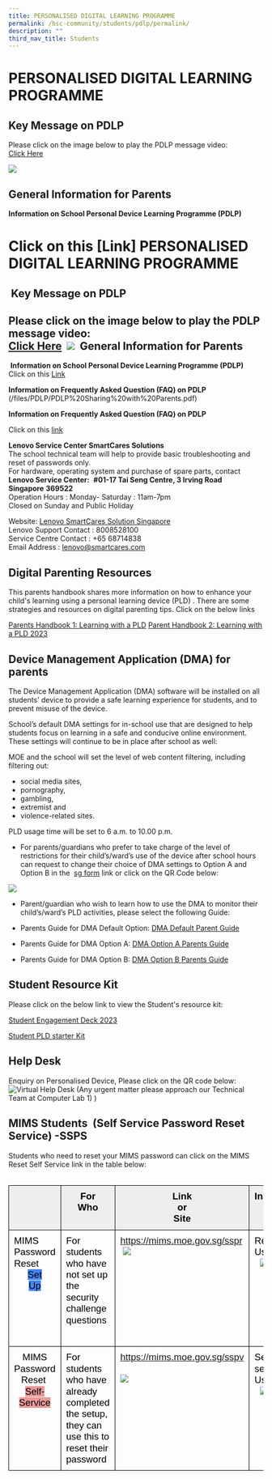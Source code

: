 ```yaml
---
title: PERSONALISED DIGITAL LEARNING PROGRAMME
permalink: /hsc-community/students/pdlp/permalink/
description: ""
third_nav_title: Students
---
```

PERSONALISED DIGITAL LEARNING PROGRAMME
=======================================

Key Message on PDLP
-------------------

Please click on the image below to play the PDLP message video:  
[Click Here](https://youtu.be/FkFdNk2xhKE)

![](/images/pdlp%20hod%20message.jpeg)

General Information for Parents
-------------------------------

**Information on School Personal Device Learning Programme (PDLP)**

Click on this [Link]
PERSONALISED DIGITAL LEARNING PROGRAMME
=======================================
​
Key Message on PDLP
-------------------
​
Please click on the image below to play the PDLP message video:  
[Click Here](https://youtu.be/FkFdNk2xhKE)
​
![](/images/pdlp%20hod%20message.jpeg)
​
General Information for Parents
-------------------------------
​
**Information on School Personal Device Learning Programme (PDLP)**
​
Click on this [Link](/files/PDLP/PDLP%20Sharing%20with%20Parents.pdf)
  
**Information on Frequently Asked Question (FAQ) on PDLP**
​(/files/PDLP/PDLP%20Sharing%20with%20Parents.pdf)
  
**Information on Frequently Asked Question (FAQ) on PDLP**

Click on this [link](/files/PDLP/PDLP%20Parents%20Engagement%20FAQs_Final.pdf)
  
**Lenovo Service Center&nbsp;SmartCares Solutions**  
The school technical team will help to provide basic troubleshooting and reset of passwords only.  
For hardware, operating system and purchase of spare parts, contact  
**Lenovo Service Center:**&nbsp;&nbsp;**#01-17 Tai Seng Centre, 3 Irving Road Singapore**&nbsp;**369522**&nbsp;  
Operation Hours : Monday- Saturday : 11am-7pm  
Closed on Sunday and Public Holiday  
  
Website:&nbsp;[Lenovo SmartCares Solution Singapore](https://smartcares.com/contact)  
Lenovo Support Contact : 8008528100  
Service Centre Contact : +65 68714838  
Email Address : lenovo@smartcares.com

Digital Parenting Resources
---------------------------

This parents handbook shares more information on how to enhance your child's learning using a personal learning device (PLD) . There are some strategies and resources on digital parenting tips. Click on the below links  
  

[Parents Handbook 1: Learning with a PLD](/files/PDLP/ip2%20-%20parent%20handbook%20(i)%20on%20learning%20with%20a%20pld_2023.pdf)
  [Parent Handbook 2: Learning with a PLD 2023 ](/files/PDLP/ip3%20-%20parent%20handbook%20(ii)%20on%20learning%20with%20a%20pld_2023.pdf)

Device Management Application (DMA) for parents
-----------------------------------------------

The Device Management Application (DMA) software will be installed on all students’ device to provide a safe learning experience for students, and to prevent misuse of the device.  
  
School’s default DMA settings for in-school use that are designed to help students focus on learning in a safe and conducive online environment. These settings will continue to be in place after school as well:  
  
MOE and the school will set the level of web content filtering, including filtering out:  

*   social media sites,
*   pornography,
*   gambling,
*   extremist and
*   violence-related sites.

PLD usage time will be set to 6 a.m. to 10.00 p.m.  

*   For parents/guardians who prefer to take charge of the level of restrictions for their child’s/ward’s use of the device after school hours can request to change their choice of DMA settings to Option A and Option B in the &nbsp;[sg form](https://form.gov.sg/6163ec32fadcf1001324b515)&nbsp;link or click on the QR Code below:

![](/images/qr-code%20DMA%20parents.png) 

*   Parent/guardian who wish to learn how to use the DMA to monitor their child’s/ward’s PLD activities, please select the following Guide:
*   Parents Guide for DMA Default Option:
[DMA Default Parent Guide ](/files/PDLP/dma%20parent%20guide%20for%20default%20option%20(chrome%20devices)_2%20sep%2021.pdf)
 

*   Parents Guide for DMA Option A: 
 [DMA Option A Parents Guide](/files/PDLP/dma%20parent%20guide%20for%20option%20a%20(chrome%20devices)_2%20sep%2021.pdf)
  

*   Parents Guide for DMA Option B: 
 [DMA Option B  Parents Guide](/files/PDLP/dma%20parent%20guide%20for%20option%20b%20(chrome%20devices)_2%20sep%2021.pdf)

Student Resource Kit
--------------------

Please click on the below link to view the Student's resource kit:  

[Student Engagement Deck 2023](/files/PDLP/hsc%20-%20student%20engagement%20deck_2023.pdf)
[](/files/PDLP/hsc%20-%20student%20engagement%20deck_2023.pdf)

[Student PLD starter Kit](/files/PDLP/pdlp_starter_kit.pdf)

Help Desk
---------

Enquiry on Personalised Device, Please click on the QR code below:  
![Virtual Help Desk (Any urgent matter please approach our Technical Team at Computer Lab 1) )](/images/qrhelpdesk.png)

MIMS Students &nbsp;(Self Service Password Reset Service) -SSPS
---------------------------
Students who need to reset your MIMS password can click on the MIMS Reset Self Service link in the table below:  
&nbsp;&nbsp;
**<table style="border:none;border-collapse:collapse"><colgroup><col width="221px"><col width="221px"><col width="264px"><col width="179px"></colgroup><tbody><tr style="height:45px"><td style="background-color:#EEEEEE;opacity:1;filter:alpha(opacity=100);vertical-align:top;border-left:solid #000000 1px;border-right:solid #000000 1px;border-top:solid #000000 1px;border-bottom:solid #000000 1px;padding-top:10px;padding-right:10px;padding-bottom:10px;padding-left:10px">&nbsp;</td><td style="background-color:#EEEEEE;opacity:1;filter:alpha(opacity=100);vertical-align:top;border-left:solid #000000 1px;border-right:solid #000000 1px;border-top:solid #000000 1px;border-bottom:solid #000000 1px;padding-top:10px;padding-right:10px;padding-bottom:10px;padding-left:10px"><p style="line-height:1.2;text-align: center;margin-top:0pt;margin-bottom:0pt;" dir="ltr"><span style="font-size:13.999999999999998pt;font-family:Arial,sans-serif;color:#000000;background-color:transparent;font-weight:700;font-style:normal;font-variant:normal;text-decoration:none;vertical-align:baseline;white-space:pre;white-space:pre-wrap;">For Who</span></p></td><td style="background-color:#EEEEEE;opacity:1;filter:alpha(opacity=100);vertical-align:top;border-left:solid #000000 1px;border-right:solid #000000 1px;border-top:solid #000000 1px;border-bottom:solid #000000 1px;padding-top:10px;padding-right:10px;padding-bottom:10px;padding-left:10px"><p style="line-height:1.2;text-align: center;margin-top:0pt;margin-bottom:0pt;" dir="ltr"><span style="font-size:13.999999999999998pt;font-family:Arial,sans-serif;color:#000000;background-color:transparent;font-weight:700;font-style:normal;font-variant:normal;text-decoration:none;vertical-align:baseline;white-space:pre;white-space:pre-wrap;">Link or Site</span></p></td><td style="background-color:#EEEEEE;opacity:1;filter:alpha(opacity=100);vertical-align:top;border-left:solid #000000 1px;border-right:solid #000000 1px;border-top:solid #000000 1px;border-bottom:solid #000000 1px;padding-top:10px;padding-right:10px;padding-bottom:10px;padding-left:10px"><p style="line-height:1.2;text-align: center;margin-top:0pt;margin-bottom:0pt;" dir="ltr"><span style="font-size:13.999999999999998pt;font-family:Arial,sans-serif;color:#000000;background-color:transparent;font-weight:700;font-style:normal;font-variant:normal;text-decoration:none;vertical-align:baseline;white-space:pre;white-space:pre-wrap;">Instruction Guide &nbsp;</span></p></td></tr><tr style="height:144px"><td style="vertical-align:top;border-left:solid #000000 1px;border-right:solid #000000 1px;border-top:solid #000000 1px;border-bottom:solid #000000 1px;padding-top:10px;padding-right:10px;padding-bottom:10px;padding-left:10px"><p style="line-height:1.2;margin-top:0pt;margin-bottom:0pt;" dir="ltr"><span style="font-size:13.999999999999998pt;font-family:Arial,sans-serif;color:#000000;background-color:transparent;font-weight:400;font-style:normal;font-variant:normal;text-decoration:none;vertical-align:baseline;white-space:pre;white-space:pre-wrap;">MIMS Password Reset&nbsp;</span></p><p style="line-height:1.2;text-align: center;margin-top:0pt;margin-bottom:0pt;" dir="ltr"><span style="font-size:13.999999999999998pt;font-family:Arial,sans-serif;color:#000000;background-color:#4285F4;font-weight:400;font-style:normal;font-variant:normal;text-decoration:none;vertical-align:baseline;white-space:pre;white-space:pre-wrap;">Set Up</span></p></td><td style="vertical-align:top;border-left:solid #000000 1px;border-right:solid #000000 1px;border-top:solid #000000 1px;border-bottom:solid #000000 1px;padding-top:10px;padding-right:10px;padding-bottom:10px;padding-left:10px"><p style="line-height:1.2;margin-top:0pt;margin-bottom:0pt;" dir="ltr"><span style="font-size:13.999999999999998pt;font-family:Arial,sans-serif;color:#000000;background-color:transparent;font-weight:400;font-style:normal;font-variant:normal;text-decoration:none;vertical-align:baseline;white-space:pre;white-space:pre-wrap;">For students who have not set up the security challenge questions</span></p></td><td style="vertical-align:top;border-left:solid #000000 1px;border-right:solid #000000 1px;border-top:solid #000000 1px;border-bottom:solid #000000 1px;padding-top:10px;padding-right:10px;padding-bottom:10px;padding-left:10px"><p style="line-height:1.2;margin-top:0pt;margin-bottom:0pt;" dir="ltr"><span style="font-size:13.999999999999998pt;font-family:Arial,sans-serif;color:#000000;background-color:transparent;font-weight:400;font-style:normal;font-variant:normal;text-decoration:none;vertical-align:baseline;white-space:pre;white-space:pre-wrap;">https://mims.moe.gov.sg/sspr &nbsp;![](/images/PDLP%20Page/mims%20password%20setup%20qr.png)</span></p><br><br><br><br><br><br><br></td><td style="vertical-align:top;border-left:solid #000000 1px;border-right:solid #000000 1px;border-top:solid #000000 1px;border-bottom:solid #000000 1px;padding-top:10px;padding-right:10px;padding-bottom:10px;padding-left:10px"><p style="line-height:1.2;margin-top:0pt;margin-bottom:0pt;" dir="ltr"><span style="font-size:13.999999999999998pt;font-family:Arial,sans-serif;color:#000000;background-color:transparent;font-weight:400;font-style:normal;font-variant:normal;text-decoration:none;vertical-align:baseline;white-space:pre;white-space:pre-wrap;">Reset User Guide &nbsp; ![](/images/PDLP%20Page/mims%20password%20setup%20user%20guide%20qr.png)</span></p><br><br><br><br><p style="line-height:1.2;margin-top:0pt;margin-bottom:0pt;" dir="ltr"><span style="font-size:13.999999999999998pt;font-family:Arial,sans-serif;color:#000000;background-color:transparent;font-weight:400;font-style:normal;font-variant:normal;text-decoration:none;vertical-align:baseline;white-space:pre;white-space:pre-wrap;">&nbsp;</span></p><br><br></td></tr><tr style="height:85px"><td style="vertical-align:top;border-left:solid #000000 1px;border-right:solid #000000 1px;border-top:solid #000000 1px;border-bottom:solid #000000 1px;padding-top:10px;padding-right:10px;padding-bottom:10px;padding-left:10px"><p style="line-height:1.2;text-align: center;margin-top:0pt;margin-bottom:0pt;" dir="ltr"><span style="font-size:13.999999999999998pt;font-family:Arial,sans-serif;color:#000000;background-color:transparent;font-weight:400;font-style:normal;font-variant:normal;text-decoration:none;vertical-align:baseline;white-space:pre;white-space:pre-wrap;">MIMS Password Reset&nbsp;</span></p><p style="line-height:1.2;text-align: center;margin-top:0pt;margin-bottom:0pt;" dir="ltr"><span style="font-size:13.999999999999998pt;font-family:Arial,sans-serif;color:#000000;background-color:#EA9999;font-weight:400;font-style:normal;font-variant:normal;text-decoration:none;vertical-align:baseline;white-space:pre;white-space:pre-wrap;">Self-Service</span></p></td><td style="vertical-align:top;border-left:solid #000000 1px;border-right:solid #000000 1px;border-top:solid #000000 1px;border-bottom:solid #000000 1px;padding-top:10px;padding-right:10px;padding-bottom:10px;padding-left:10px"><p style="line-height:1.2;margin-top:0pt;margin-bottom:0pt;" dir="ltr"><span style="font-size:13.999999999999998pt;font-family:Arial,sans-serif;color:#000000;background-color:transparent;font-weight:400;font-style:normal;font-variant:normal;text-decoration:none;vertical-align:baseline;white-space:pre;white-space:pre-wrap;">For students who have already completed the setup, they can use this to reset their password</span></p></td><td style="vertical-align:top;border-left:solid #000000 1px;border-right:solid #000000 1px;border-top:solid #000000 1px;border-bottom:solid #000000 1px;padding-top:10px;padding-right:10px;padding-bottom:10px;padding-left:10px"><p style="line-height:1.2;margin-top:0pt;margin-bottom:0pt;" dir="ltr"><span style="font-size:13.999999999999998pt;font-family:Arial,sans-serif;color:#000000;background-color:transparent;font-weight:400;font-style:normal;font-variant:normal;text-decoration:none;vertical-align:baseline;white-space:pre;white-space:pre-wrap;">https://mims.moe.gov.sg/sspv  &nbsp; ![](/images/PDLP%20Page/mims%20self-service%20reset%20qr%20code.png)</span></p><br><br><br><br><br><br><br></td><td style="vertical-align:top;border-left:solid #000000 1px;border-right:solid #000000 1px;border-top:solid #000000 1px;border-bottom:solid #000000 1px;padding-top:10px;padding-right:10px;padding-bottom:10px;padding-left:10px"><p style="line-height:1.2;margin-top:0pt;margin-bottom:0pt;" dir="ltr"><span style="font-size:13.999999999999998pt;font-family:Arial,sans-serif;color:#000000;background-color:transparent;font-weight:400;font-style:normal;font-variant:normal;text-decoration:none;vertical-align:baseline;white-space:pre;white-space:pre-wrap;">Self-service User Guide &nbsp; ![](/images/PDLP%20Page/self%20service%20user%20guide.png)</span></p><br><br><br><br><br></td></tr></tbody></table>**